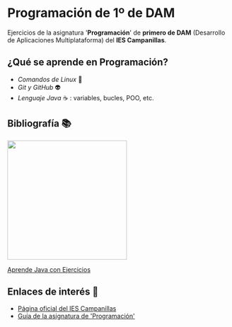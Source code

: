 # Programación de 1º de DAM
Ejercicios de la asignatura '**Programación**' de **primero de DAM** (Desarrollo de Aplicaciones Multiplataforma) del **IES Campanillas**.

## ¿Qué se aprende en Programación?

* *Comandos de Linux* :penguin:
* *Git y GitHub* :alien:
* *Lenguaje Java* :coffee: : variables, bucles, POO, etc.

## Bibliografía :books:

<img src="Imágenes/aprendejava.jpeg" width="270px">

[Aprende Java con Ejercicios](https://leanpub.com/aprendejava)

## Enlaces de interés :link:

* [Página oficial del IES Campanillas](http://iescampanillas.com)
* [Guía de la asignatura de 'Programación'](https://github.com/LuisJoseSanchez/programacion)
